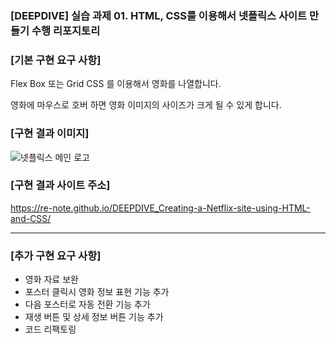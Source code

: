 ### [DEEPDIVE] 실습 과제 01. HTML, CSS를 이용해서 넷플릭스 사이트 만들기 수행 리포지토리

### [기본 구현 요구 사항]

Flex Box 또는 Grid CSS 를 이용해서 영화를 나열합니다.

영화에 마우스로 호버 하면 영화 이미지의 사이즈가 크게 될 수 있게 합니다.

### [구현 결과 이미지]

![넷플릭스 메인 로고](https://github.com/user-attachments/assets/49edf93f-ed77-4ecf-b558-99113ce62f98)

### [구현 결과 사이트 주소]

https://re-note.github.io/DEEPDIVE_Creating-a-Netflix-site-using-HTML-and-CSS/

---

### [추가 구현 요구 사항]

- 영화 자료 보완
- 포스터 클릭시 영화 정보 표현 기능 추가
- 다음 포스터로 자동 전환 기능 추가
- 재생 버튼 및 상세 정보 버튼 기능 추가
- 코드 리팩토링
